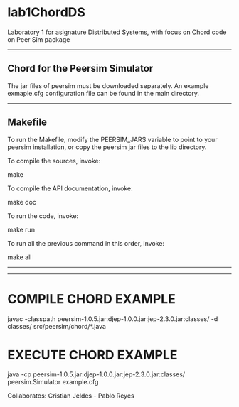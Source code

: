 # lab1ChordDS
Laboratory 1 for asignature Distributed Systems, with focus on Chord code on Peer Sim package

---------------------------------
Chord for the Peersim Simulator
---------------------------------

The jar files of peersim must be downloaded separately.
An example exmaple.cfg configuration file can be found in the 
main directory.

---------------------------------
Makefile
---------------------------------

To run the Makefile, modify the PEERSIM_JARS variable to point to 
your peersim installation, or copy the peersim jar files to the lib
directory. 

To compile the sources, invoke:

  make

To compile the API documentation, invoke:

  make doc

To run the code, invoke:

  make run

To run all the previous command in this order, invoke:

  make all


----------------------------

----------------------------


# COMPILE CHORD EXAMPLE
javac -classpath peersim-1.0.5.jar:djep-1.0.0.jar:jep-2.3.0.jar:classes/ -d classes/ src/peersim/chord/*.java

# EXECUTE CHORD EXAMPLE
java -cp peersim-1.0.5.jar:djep-1.0.0.jar:jep-2.3.0.jar:classes/ peersim.Simulator example.cfg


Collaboratos: Cristian Jeldes - Pablo Reyes